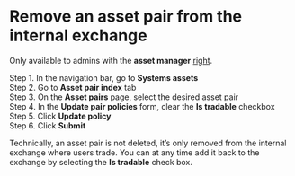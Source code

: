 # Remove an asset pair from the internal exchange

Only available to admins with the **asset manager** [right](https://cryptofund.software/resources/product-guide/admins/admin-account-management/rights-of-admins-on-the-platform/).

Step 1. In the navigation bar, go to **Systems assets**  
Step 2. Go to **Asset pair index** tab  
Step 3. On the **Asset pairs** page, select the desired asset pair  
Step 4. In the **Update pair policies** form, clear the **Is tradable** checkbox  
Step 5. Click **Update policy**  
Step 6. Click **Submit**

Technically, an asset pair is not deleted, it’s only removed from the internal exchange where users trade. You can at any time add it back to the exchange by selecting the **Is tradable** check box.  



